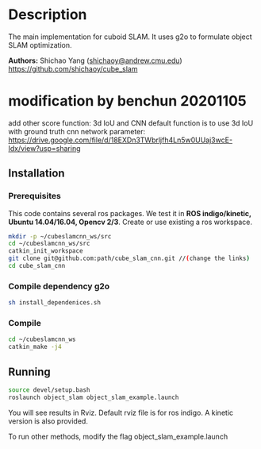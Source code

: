 # Description #
The main implementation for cuboid SLAM. It uses g2o to formulate object SLAM optimization.

**Authors:** Shichao Yang (shichaoy@andrew.cmu.edu)
https://github.com/shichaoy/cube_slam

# modification by benchun 20201105 #
add other score function: 3d IoU and CNN 
default function is to use 3d IoU with ground truth
cnn network parameter: https://drive.google.com/file/d/18EXDn3TWbrljfh4Ln5w0UUaj3wcE-Idx/view?usp=sharing

## Installation

### Prerequisites
This code contains several ros packages. We test it in **ROS indigo/kinetic, Ubuntu 14.04/16.04, Opencv 2/3**. Create or use existing a ros workspace.
```bash
mkdir -p ~/cubeslamcnn_ws/src
cd ~/cubeslamcnn_ws/src
catkin_init_workspace
git clone git@github.com:path/cube_slam_cnn.git //(change the links)
cd cube_slam_cnn
```
### Compile dependency g2o
```bash
sh install_dependenices.sh
```
### Compile
```bash
cd ~/cubeslamcnn_ws
catkin_make -j4
```

## Running #
```bash
source devel/setup.bash
roslaunch object_slam object_slam_example.launch
```
You will see results in Rviz. Default rviz file is for ros indigo. A kinetic version is also provided.

To run other methods, modify the flag object_slam_example.launch
